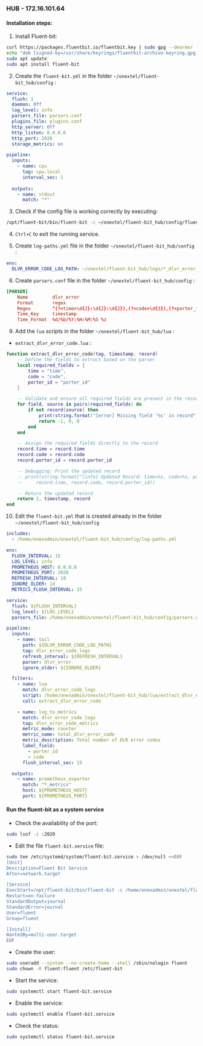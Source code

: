 ### HUB - **172.16.101.64** 

#### Installation steps:
1. Install Fluent-bit: 

```bash
curl https://packages.fluentbit.io/fluentbit.key | sudo gpg --dearmor -o /usr/share/keyrings/fluentbit-archive-keyring.gpg
echo "deb [signed-by=/usr/share/keyrings/fluentbit-archive-keyring.gpg] https://packages.fluentbit.io/debian/bookworm bookworm main" | sudo tee /etc/apt/sources.list.d/fluentbit.list
sudo apt update
sudo apt install fluent-bit
```

2. Create the `fluent-bit.yml` in the folder `~/onextel/fluent-bit_hub/config` :

```yaml
service:
  flush: 1
  daemon: Off
  log_level: info
  parsers_file: parsers.conf
  plugins_file: plugins.conf
  http_server: Off
  http_listen: 0.0.0.0
  http_port: 2020
  storage_metrics: on

pipeline:
  inputs:
    - name: cpu
      tag: cpu.local
      interval_sec: 1
  
  outputs:
    - name: stdout
      match: "*"
```

3. Check if the config file is working correctly by executing: 

```bash
/opt/fluent-bit/bin/fluent-bit -c ~/onextel/fluent-bit_hub/config/fluent-bit.yml
```

4. `Ctrl+C` to exit the running service.

5. Create `log-paths.yml` file in the folder `~/onextel/fluent-bit_hub/config` :

```yaml
env:
  DLVR_ERROR_CODE_LOG_PATH: ~/onextel/fluent-bit_hub/logs/*_dlvr_error_code.log
```

6. Create `parsers.conf` file in the folder `~/onextel/fluent-bit_hub/config` :

```conf
[PARSER]
    Name         dlvr_error
    Format       regex
    Regex        ^(?<time>\d{2}:\d{2}:\d{2}),(?<code>\d{3}),(?<porter_id>\d{4})$
    Time_Key     timestamp
    Time_Format  %d/%b/%Y:%H:%M:%S %z
```

9. Add the `lua` scripts in the folder `~/onextel/fluent-bit_hub/lua` :

- `extract_dlvr_error_code.lua` :
```lua
function extract_dlvr_error_code(tag, timestamp, record)
    -- Define the fields to extract based on the parser
    local required_fields = {
        time = "time",
        code = "code",
        porter_id = "porter_id"
    }

    -- Validate and ensure all required fields are present in the record
    for field, source in pairs(required_fields) do
        if not record[source] then
            print(string.format("[error] Missing field '%s' in record", source))
            return -1, 0, 0
        end
    end

    -- Assign the required fields directly to the record
    record.time = record.time
    record.code = record.code
    record.porter_id = record.porter_id

    -- Debugging: Print the updated record
    -- print(string.format("[info] Updated Record: time=%s, code=%s, porter_id=%s",
    --     record.time, record.code, record.porter_id))

    -- Return the updated record
    return 2, timestamp, record
end
```

10. Edit the `fluent-bit.yml` that is created already in the folder `~/onextel/fluent-bit_hub/config`

```yaml
includes:
  - /home/onexadmin/onextel/fluent-bit_hub/config/log-paths.yml

env:
  FLUSH_INTERVAL: 15
  LOG_LEVEL: info
  PROMETHEUS_HOST: 0.0.0.0
  PROMETHEUS_PORT: 2020
  REFRESH_INTERVAL: 10
  IGNORE_OLDER: 1d
  METRICS_FLUSH_INTERVAL: 15

service:
  flush: ${FLUSH_INTERVAL}
  log_level: ${LOG_LEVEL}
  parsers_file: /home/onexadmin/onextel/fluent-bit_hub/config/parsers.conf

pipeline:
  inputs:
    - name: tail
      path: ${DLVR_ERROR_CODE_LOG_PATH}
      tag: dlvr_error_code_logs
      refresh_interval: ${REFRESH_INTERVAL}
      parser: dlvr_error
      ignore_older: ${IGNORE_OLDER}

  filters:
    - name: lua
      match: dlvr_error_code_logs
      script: /home/onexadmin/onextel/fluent-bit_hub/lua/extract_dlvr_error_code.lua
      call: extract_dlvr_error_code

    - name: log_to_metrics
      match: dlvr_error_code_logs
      tag: dlvr_error_code_metrics
      metric_mode: counter
      metric_name: total_dlvr_error_code
      metric_description: Total number of DLR error codes
      label_field:
        - porter_id
        - code
      flush_interval_sec: 15

  outputs:
    - name: prometheus_exporter
      match: "*_metrics"
      host: ${PROMETHEUS_HOST}
      port: ${PROMETHEUS_PORT}
```


#### Run the fluent-bit as a system service
- Check the availability of the port: 
```bash
sudo lsof -i :2020
```

- Edit the file `fluent-bit.service` file:
```bash
sudo tee /etc/systemd/system/fluent-bit.service > /dev/null <<EOF
[Unit]
Description=Fluent Bit Service
After=network.target

[Service]
ExecStart=/opt/fluent-bit/bin/fluent-bit -c /home/onexadmin/onextel/fluent-bit_hub/config/fluent-bit.yml
Restart=on-failure
StandardOutput=journal
StandardError=journal
User=fluent
Group=fluent

[Install]
WantedBy=multi-user.target
EOF
```

- Create the user:
```bash
sudo useradd --system --no-create-home --shell /sbin/nologin fluent
sudo chown -R fluent:fluent /etc/fluent-bit
```

- Start the service:
```bash
sudo systemctl start fluent-bit.service
```

- Enable the service:
```bash
sudo systemctl enable fluent-bit.service
```

- Check the status: 
```bash
sudo systemctl status fluent-bit.service
```